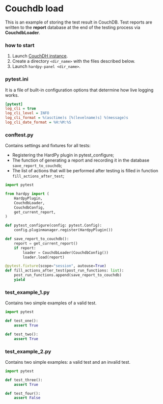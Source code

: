 # Couchdb load

This is an example of storing the test result in CouchDB.
Test reports are written to the **report** database at the end of the testing process via **CouchdbLoader**.

### how to start

1. Launch [CouchDH instance](../documentation/database.md#couchdb-instance).
2. Create a directory `<dir_name>` with the files described below.
3. Launch `hardpy-panel <dir_name>`.

### pytest.ini

It is a file of built-in configuration options that determine how live logging works.

```ini
[pytest]
log_cli = true
log_cli_level = INFO
log_cli_format = %(asctime)s [%(levelname)s] %(message)s
log_cli_date_format = %H:%M:%S
```

### conftest.py

Contains settings and fixtures for all tests:

- Registering the HardPy plugin in pytest_configure;
- The function of generating a report and recording it in the database `save_report_to_couchdb`;
- The list of actions that will be performed after testing is filled in function `fill_actions_after_test`;

```python
import pytest

from hardpy import (
    HardpyPlugin,
    CouchdbLoader,
    CouchdbConfig,
    get_current_report,
)

def pytest_configure(config: pytest.Config):
    config.pluginmanager.register(HardpyPlugin())

def save_report_to_couchdb():
    report = get_current_report()
    if report:
        loader = CouchdbLoader(CouchdbConfig())
        loader.load(report)

@pytest.fixture(scope="session", autouse=True)
def fill_actions_after_test(post_run_functions: list):
    post_run_functions.append(save_report_to_couchdb)
    yield
```

### test_example_1.py

Contains two simple examples of a valid test.

```python
import pytest

def test_one():
    assert True

def test_two():
    assert True
```

### test_example_2.py

Contains two simple examples: a valid test and an invalid test.

```python
import pytest

def test_three():
    assert True

def test_four():
    assert False
```
